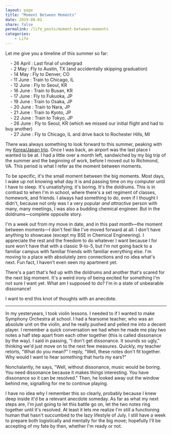 ```yaml
---
layout: page
title: "Moment Between Moments"
date: 2019-08-01
share: false
permalink: /life_posts/moment-between-moments
categories:
    - Life
---
```


Let me give you a timeline of this summer so far:

&nbsp;&nbsp;&nbsp;&nbsp;- 26 April : Last final of undergrad  
&nbsp;&nbsp;&nbsp;&nbsp;- 2 May : Fly to Austin, TX (and accidentally skipping graduation)  
&nbsp;&nbsp;&nbsp;&nbsp;- 14 May : Fly to Denver, CO  
&nbsp;&nbsp;&nbsp;&nbsp;- 11 June : Train to Chicago, IL  
&nbsp;&nbsp;&nbsp;&nbsp;- 12 June : Fly to Seoul, KR  
&nbsp;&nbsp;&nbsp;&nbsp;- 16 June : Train to Busan, KR  
&nbsp;&nbsp;&nbsp;&nbsp;- 17 June : Fly to Fukuoka, JP  
&nbsp;&nbsp;&nbsp;&nbsp;- 19 June : Train to Osaka, JP  
&nbsp;&nbsp;&nbsp;&nbsp;- 20 June : Train to Nara, JP  
&nbsp;&nbsp;&nbsp;&nbsp;- 21 June : Train to Kyoto, JP  
&nbsp;&nbsp;&nbsp;&nbsp;- 22 June : Train to Tokyo, JP  
&nbsp;&nbsp;&nbsp;&nbsp;- 26 June : Fly to Seoul, KR (which we missed our initial flight and had to buy another)  
&nbsp;&nbsp;&nbsp;&nbsp;- 27 June : Fly to Chicago, IL and drive back to Rochester Hills, MI

There was always something to look forward to this summer, peaking with my [Korea/Japan trip](https://edward1kim.github.io/life_posts/korea-japan-trip-2019). Once I was back, an airport was the last place I wanted to be at. I had a little over a month left, sandwiched by my big trip of the summer and the beginning of work, before I moved out to Richmond, VA. This period is what I refer as the moment between moments. 

To be specific, it's the small moment between the big moments. Most days, I wake up not knowing what day it is and passing time on my computer until I have to sleep. It's unsatisfying; it's boring. It's the doldrums. This is in contrast to when I'm in school, where there's a set regiment of classes, homework, and friends. I always had something to do, even if I thought I didn't, because not only was I a very popular *and attractive* person with many, many meetings, I was also a budding chemical engineer. But in the doldrums—complete opposite story.

I'm a week out from my move in date, and in this past month—the moment between moments—I don't feel like I've moved forward at all. I don't have anything to showcase (except my BSE in Chemical Engineering). I appreciate the rest and the freedom to do whatever I want because I for sure won't have that with a classic 9-to-5, but I'm not going back to a familiar campus with familiar friends with familiar everything else. I'm moving to a place with absolutely zero connections and no idea what's next. Fun fact, I haven't even seen my apartment yet. 

There's a part that's fed up with the doldrums and another that's scared for the next big moment. It's a weird irony of being excited for something I'm not sure I want yet. What am I supposed to do? I'm in a state of unbearable dissonance! 

I want to end this knot of thoughts with an anecdote.

---

In my yesteryears, I took violin lessons. I needed to if I wanted to make Symphony Orchestra at school. I had a fearsome teacher, who was an absolute unit on the violin, and he really pushed and yelled me into a decent player. I remember a quick conversation we had when he made me play two notes a half step apart from each other together (this is called dissonance by the way). I said in passing, "I don't get dissonance. It sounds so ugly," thinking we'd just move on to the next few measures. Quickly, my teacher retorts, "What do you mean?" I reply, "Well, these notes don't fit together. Why would I want to hear something that hurts my ears?" 

Nonchalantly, he says, "Well, without dissonance, music would be boring. You need dissonance because it makes things interesting. You have dissonance so it can be resolved." Then, he looked away out the window behind me, signalling for me to continue playing.

I have no idea why I remember this so clearly, probably because I knew deep inside it'd be a relevant anecdote someday. As far as what my next steps are, I'm just going to let this battle go on, let the two notes ring together until it's resolved. At least it lets me realize I'm still a functioning human that hasn't succumbed to the lazy lifestyle of July. I still have a week to prepare both logistically and mentally for the big move; hopefully I'll be accepting of my fate by then, whether I'm ready or not.